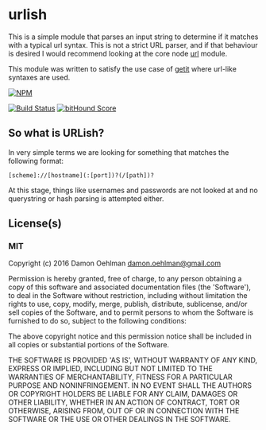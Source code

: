 
# urlish

This is a simple module that parses an input string to determine if it
matches with a typical url syntax.  This is not a strict URL parser, and if
that behaviour is desired I would recommend looking at the core node
[url](http://nodejs.org/api/url.html) module.

This module was written to satisfy the use case of
[getit](https://github.com/DamonOehlman/getit) where url-like syntaxes
are used.


[![NPM](https://nodei.co/npm/urlish.png)](https://nodei.co/npm/urlish/)

[![Build Status](https://api.travis-ci.org/DamonOehlman/urlish.svg?branch=master)](https://travis-ci.org/DamonOehlman/urlish) [![bitHound Score](https://www.bithound.io/bitbucket/DamonOehlman/urlish/badges/score.svg)](https://www.bithound.io/bitbucket/DamonOehlman/urlish) 

## So what is URLish?

In very simple terms we are looking for something that matches the
following format:

```
[scheme]://[hostname](:[port])?(/[path])?
```

At this stage, things like usernames and passwords are not looked at
and no querystring or hash parsing is attempted either.

## License(s)

### MIT

Copyright (c) 2016 Damon Oehlman <damon.oehlman@gmail.com>

Permission is hereby granted, free of charge, to any person obtaining
a copy of this software and associated documentation files (the
'Software'), to deal in the Software without restriction, including
without limitation the rights to use, copy, modify, merge, publish,
distribute, sublicense, and/or sell copies of the Software, and to
permit persons to whom the Software is furnished to do so, subject to
the following conditions:

The above copyright notice and this permission notice shall be
included in all copies or substantial portions of the Software.

THE SOFTWARE IS PROVIDED 'AS IS', WITHOUT WARRANTY OF ANY KIND,
EXPRESS OR IMPLIED, INCLUDING BUT NOT LIMITED TO THE WARRANTIES OF
MERCHANTABILITY, FITNESS FOR A PARTICULAR PURPOSE AND NONINFRINGEMENT.
IN NO EVENT SHALL THE AUTHORS OR COPYRIGHT HOLDERS BE LIABLE FOR ANY
CLAIM, DAMAGES OR OTHER LIABILITY, WHETHER IN AN ACTION OF CONTRACT,
TORT OR OTHERWISE, ARISING FROM, OUT OF OR IN CONNECTION WITH THE
SOFTWARE OR THE USE OR OTHER DEALINGS IN THE SOFTWARE.
